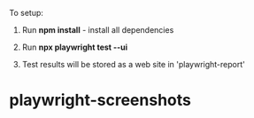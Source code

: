 To setup:

1. Run **npm install** - install all dependencies

2. Run **npx playwright test --ui**

3. Test results will be stored as a web site in 'playwright-report'
# playwright-screenshots

